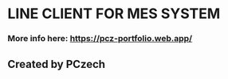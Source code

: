 # LINE CLIENT FOR MES SYSTEM #
### More info here: https://pcz-portfolio.web.app/ ###
## Created by PCzech ##
